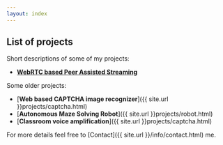 ```yaml
---
layout: index
---
```


## List of projects

Short descriptions of some of my projects:

* [**WebRTC based Peer Assisted Streaming**]({{site.url}}projects/pastream/)  

Some older projects:

* [**Web based CAPTCHA image recognizer**]({{ site.url }}projects/captcha.html)
* [**Autonomous Maze Solving Robot**]({{ site.url }}projects/robot.html)
* [**Classroom voice amplification**]({{ site.url }}projects/captcha.html)

For more details feel free to [Contact]({{ site.url }}/info/contact.html) me.